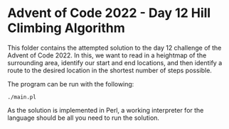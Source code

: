 # Advent of Code 2022 - Day 12 Hill Climbing Algorithm

This folder contains the attempted solution to the day 12 challenge of the
Advent of Code 2022. In this, we want to read in a heightmap of the surrounding
area, identify our start and end locations, and then identify a route to the
desired location in the shortest number of steps possible.

The program can be run with the following:

    ./main.pl

As the solution is implemented in Perl, a working interpreter for the language
should be all you need to run the solution.
